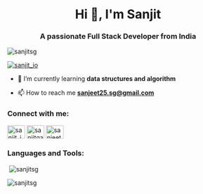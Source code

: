 <h1 align="center">Hi 👋, I'm Sanjit</h1>
<h3 align="center">A passionate Full Stack Developer from India</h3>

<p align="left"> <img src="https://komarev.com/ghpvc/?username=sanjitsg&label=Profile%20views&color=0e75b6&style=flat" alt="sanjitsg" /> </p>

<p align="left"> <a href="https://twitter.com/sanjit_io" target="blank"><img src="https://img.shields.io/twitter/follow/sanjit_io?logo=twitter&style=for-the-badge" alt="sanjit_io" /></a> </p>

- 🌱 I’m currently learning **data structures and algorithm**

- 📫 How to reach me **sanjeet25.sg@gmail.com**

<h3 align="left">Connect with me:</h3>
<p align="left">
<a href="https://twitter.com/sanjit_io" target="blank"><img align="center" src="https://raw.githubusercontent.com/rahuldkjain/github-profile-readme-generator/master/src/images/icons/Social/twitter.svg" alt="sanjit_io" height="30" width="40" /></a>
<a href="https://linkedin.com/in/sanjitgawade" target="blank"><img align="center" src="https://raw.githubusercontent.com/rahuldkjain/github-profile-readme-generator/master/src/images/icons/Social/linked-in-alt.svg" alt="sanjitgawade" height="30" width="40" /></a>
<a href="https://www.hackerrank.com/sanjeet25_sg" target="blank"><img align="center" src="https://raw.githubusercontent.com/rahuldkjain/github-profile-readme-generator/master/src/images/icons/Social/hackerrank.svg" alt="sanjeet25_sg" height="30" width="40" /></a>
</p>

<h3 align="left">Languages and Tools:</h3>


<p>&nbsp;<img align="center" src="https://github-readme-stats.vercel.app/api?username=sanjitsg&show_icons=true&locale=en" alt="sanjitsg" /></p>

<p><img align="center" src="https://github-readme-streak-stats.herokuapp.com/?user=sanjitsg&" alt="sanjitsg" /></p>
